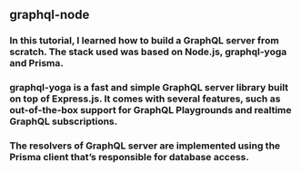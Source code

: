## graphql-node

### In this tutorial, I learned how to build a GraphQL server from scratch. The stack used was based on Node.js, graphql-yoga and Prisma.

### graphql-yoga is a fast and simple GraphQL server library built on top of Express.js. It comes with several features, such as out-of-the-box support for GraphQL Playgrounds and realtime GraphQL subscriptions.

### The resolvers of GraphQL server are implemented using the Prisma client that’s responsible for database access.
